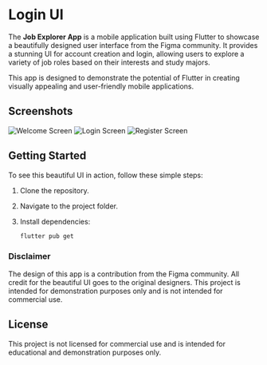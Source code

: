 # Login UI

The **Job Explorer App** is a mobile application built using Flutter to showcase a beautifully designed user interface from the Figma community. It provides a stunning UI for account creation and login, allowing users to explore a variety of job roles based on their interests and study majors.

This app is designed to demonstrate the potential of Flutter in creating visually appealing and user-friendly mobile applications.

## Screenshots

![Welcome Screen](![Screenshot_1698593914](https://github.com/Emperor-Grey/Login-Ui/assets/133247459/81541243-48ce-48d4-9780-90c04bff45a8)
)
![Login Screen](![Screenshot_1698593923](https://github.com/Emperor-Grey/Login-Ui/assets/133247459/9c1e79b6-1a79-473a-a06f-8d68f2162cc7)
)
![Register Screen](![Screenshot_1698593927](https://github.com/Emperor-Grey/Login-Ui/assets/133247459/6100c147-6ef9-4cad-a78a-90ad3629051f)
)

## Getting Started

To see this beautiful UI in action, follow these simple steps:

1. Clone the repository.

2. Navigate to the project folder.

3. Install dependencies:

   ```bash
   flutter pub get
   ```

### Disclaimer
The design of this app is a contribution from the Figma community. All credit for the beautiful UI goes to the original designers. This project is intended for demonstration purposes only and is not intended for commercial use.

## License
This project is not licensed for commercial use and is intended for educational and demonstration purposes only.
